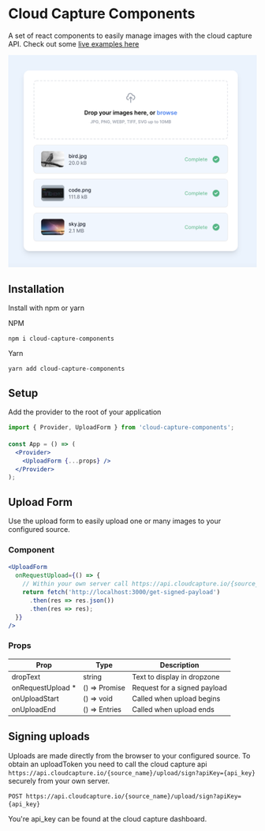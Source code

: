 # Cloud Capture Components

A set of react components to easily manage images with the cloud capture API. Check out some [live examples here](https://www.cloudcapture.io/docs/components)

![Upload Form example](docs/upload-example.png)

## Installation

Install with npm or yarn

NPM

```
npm i cloud-capture-components
```

Yarn

```
yarn add cloud-capture-components
```

## Setup

Add the provider to the root of your application

```jsx
import { Provider, UploadForm } from 'cloud-capture-components';

const App = () => (
  <Provider>
    <UploadForm {...props} />
  </Provider>
);
```

## Upload Form

Use the upload form to easily upload one or many images to your configured source.

### Component

```jsx
<UploadForm
  onRequestUpload={() => {
    // Within your own server call https://api.cloudcapture.io/{source_name}/upload/sign?apiKey={api_key}
    return fetch('http://localhost:3000/get-signed-payload')
      .then(res => res.json())
      .then(res => res);
  }}
/>
```

### Props

| Prop               | Type                         | Description                  |
| ------------------ | ---------------------------- | ---------------------------- |
| dropText           | string                       | Text to display in dropzone  |
| onRequestUpload \* | () => Promise<UploadPayload> | Request for a signed payload |
| onUploadStart      | () => void                   | Called when upload begins    |
| onUploadEnd        | () => Entries                | Called when upload ends      |

## Signing uploads

Uploads are made directly from the browser to your configured source. To obtain an uploadToken you need to call the cloud capture api `https://api.cloudcapture.io/{source_name}/upload/sign?apiKey={api_key}` securely from your own server.

```
POST https://api.cloudcapture.io/{source_name}/upload/sign?apiKey={api_key}
```

You're api_key can be found at the cloud capture dashboard.
